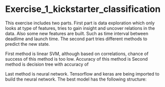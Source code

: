# Exercise_1_kickstarter_classification
This exercise includes two parts. First part is data exploration which only looks at type of features, tries to gain insight and uncover relations in the data. Also some new features are built. Such as time interval between deadlime and launch time. 
The second part tries different methods to predict the new state. 

First method is linear SVM, although based on correlations, chance of success of this method is too low. Accuracy of this method is
Second method is decision tree with accuracy of

Last method is neural network. Tensorflow and keras are being imported to build the neural network. The best model has the following structure:
